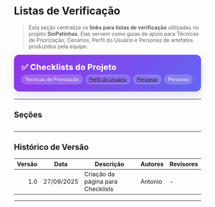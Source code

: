 # Listas de Verificação

> Esta seção centraliza os **links para listas de verificação** utilizadas no projeto **SinPatinhas**. Elas servem como guias de apoio para Técnicas de Priorização, Cenários, Perfil do Usuário e Personas de artefatos produzidos pela equipe.

<div class="plan-hero">
  <div class="plan-hero__title">✅ Checklists do Projeto</div>
  <div class="plan-hero__chips">
    <span class="chip">Técnicas de Priorização</span>
    <a href="#/elicitacao/listas_verificacao/listas_verificacao_perfil_usuario.md" class="chip">
         Perfil do Usuário
    </a>
    <a href="#/elicitacao/listas_verificacao/lista_personas.md" class="chip">
        Personas
    </a>
    <span class="chip">Personas</span>
  </div>
</div>

---

## Seções

<div class="plan-grid">


</div>

---

## Histórico de Versão

| Versão | Data       | Descrição                                   | Autores  | Revisores |
|-------:|------------|----------------------------------------------|----------|-----------|
| 1.0    | 27/09/2025 | Criação da página para Checklists   | Antonio  | -         |

---

<style>
:root{
  --sp-blue: #3766ae;      
  --sp-blue-600:#2f5a9b;
  --sp-blue-100:#e8f0fb;
  --muted: #475569;
  --bg-card: #ffffff;
  --ring: rgba(55,102,174,.25);
}

/* ====== Hero ====== */
.plan-hero{
  background: linear-gradient(135deg, #9333ea 0%, #6366f1 100%);
  border-radius: 14px;
  padding: 1.25rem 1.25rem;
  color: #fff;
  margin: .5rem 0 1.25rem;
  box-shadow: 0 10px 24px rgba(99,102,241,.18);
}
.plan-hero__title{
  font-size: 1.35rem;
  font-weight: 800;
  letter-spacing: .3px;
}
.plan-hero__chips{ margin-top: .5rem; display:flex; gap:.5rem; flex-wrap: wrap; }
.chip{
  font-size: .8rem;
  background: rgba(255,255,255,.18);
  border: 1px solid rgba(255,255,255,.35);
  padding: .25rem .55rem;
  border-radius: 999px;
  backdrop-filter: blur(2px);
}

/* ====== Grid ====== */
.plan-grid{
  display: grid;
  grid-template-columns: repeat(auto-fit, minmax(240px, 1fr));
  gap: 16px;
  align-items: stretch;
}

/* ====== Card ====== */
.card{
  display: block;
  text-decoration: none !important;
  background: var(--bg-card);
  border: 1px solid #e5e7eb;
  border-radius: 14px;
  padding: 16px 16px 14px;
  box-shadow: 0 2px 12px rgba(0,0,0,.04);
  transition: transform .2s ease, box-shadow .2s ease, border-color .2s ease;
  position: relative;
}
.card::before{
  content:"";
  position:absolute; inset:0;
  border-radius: 14px;
  padding:1px;
  background: linear-gradient(135deg, #8b5cf6 0%, #6366f1 100%);
  -webkit-mask: linear-gradient(#000 0 0) content-box, linear-gradient(#000 0 0);
  -webkit-mask-composite: xor; mask-composite: exclude;
  opacity:.0; transition: opacity .2s ease;
}
.card:hover{
  transform: translateY(-4px);
  box-shadow: 0 10px 22px rgba(0,0,0,.10);
  border-color: transparent;
}
.card:hover::before{ opacity: .9; }

.card__icon{
  width: 46px; height: 46px;
  border-radius: 12px;
  background: var(--sp-blue-100);
  display:grid; place-items:center;
  font-size: 1.35rem;
  margin-bottom: 10px;
  color: var(--sp-blue);
  box-shadow: inset 0 0 0 1px rgba(55,102,174,.12);
}
.card__title{
  font-weight: 700;
  font-size: 1.05rem;
  margin-bottom: 4px;
  color: #0f172a;
}
.card__desc{
  color: var(--muted);
  font-size: .95rem;
  line-height: 1.35;
}
</style>
